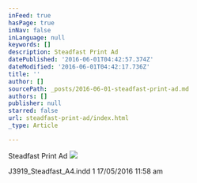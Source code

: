```yaml
---
inFeed: true
hasPage: true
inNav: false
inLanguage: null
keywords: []
description: Steadfast Print Ad
datePublished: '2016-06-01T04:42:57.374Z'
dateModified: '2016-06-01T04:42:17.736Z'
title: ''
author: []
sourcePath: _posts/2016-06-01-steadfast-print-ad.md
authors: []
publisher: null
starred: false
url: steadfast-print-ad/index.html
_type: Article

---
```

Steadfast Print Ad
![](https://the-grid-user-content.s3-us-west-2.amazonaws.com/af6ec8cf-dfe6-45be-9d3a-8d7820842679.jpg)

J3919\_Steadfast\_A4.indd 1 17/05/2016 11:58 am